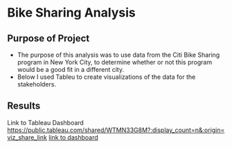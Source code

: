 # Bike Sharing Analysis
## Purpose of Project
* The purpose of this analysis was to use data from the Citi Bike Sharing program in New York City, to determine whether or not this program would be a good fit in a different city.
* Below I used Tableu to create visualizations of the data for the stakeholders.
## Results
Link to Tableau Dashboard https://public.tableau.com/shared/WTMN33G8M?:display_count=n&:origin=viz_share_link 
[link to dashboard](https://public.tableau.com/shared/WTMN33G8M?:display_count=n&:origin=viz_share_link)
